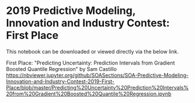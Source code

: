 # 2019 Predictive Modeling, Innovation and Industry Contest: First Place

This notebook can be downloaded or viewed directly via the below link.

First Place: "Predicting Uncertainty: Prediction Intervals from Gradient Boosted Quantile Regression" by Sam Castillo https://nbviewer.jupyter.org/github/SOASections/SOA-Predictive-Modeling-Innovation-and-Industry-Contest-2019-First-Place/blob/master/Predicting%20Uncertainty%20Prediction%20Intervals%20from%20Gradient%20Boosted%20Quantile%20Regression.ipynb
